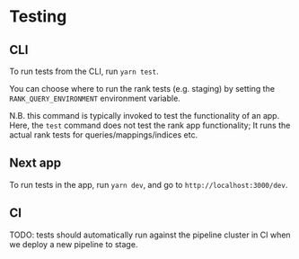 # Testing

## CLI

To run tests from the CLI, run `yarn test`.

You can choose where to run the rank tests (e.g. staging) by setting the `RANK_QUERY_ENVIRONMENT` environment variable.

N.B. this command is typically invoked to test the functionality of an app.  
Here, the `test` command does not test the rank app functionality; It runs the actual rank tests for queries/mappings/indices etc.

## Next app

To run tests in the app, run `yarn dev`, and go to `http://localhost:3000/dev`.

## CI

TODO: tests should automatically run against the pipeline cluster in CI when we deploy a new pipeline to stage.

